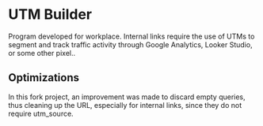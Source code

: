 
# UTM Builder   

Program developed for workplace. Internal links require the use of UTMs to segment and track traffic activity through Google Analytics, Looker Studio, or some other pixel..


## Optimizations

In this fork project, an improvement was made to discard empty queries, thus cleaning up the URL, especially for internal links, since they do not require utm_source.


